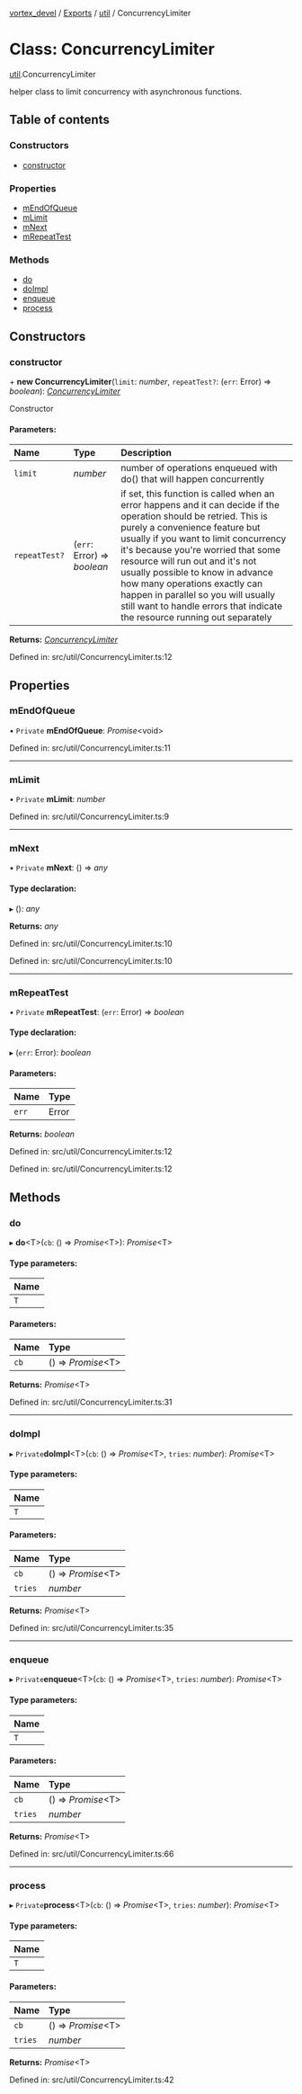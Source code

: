 [vortex_devel](../README.md) / [Exports](../modules.md) / [util](../modules/util.md) / ConcurrencyLimiter

# Class: ConcurrencyLimiter

[util](../modules/util.md).ConcurrencyLimiter

helper class to limit concurrency with asynchronous functions.

## Table of contents

### Constructors

- [constructor](util.concurrencylimiter.md#constructor)

### Properties

- [mEndOfQueue](util.concurrencylimiter.md#mendofqueue)
- [mLimit](util.concurrencylimiter.md#mlimit)
- [mNext](util.concurrencylimiter.md#mnext)
- [mRepeatTest](util.concurrencylimiter.md#mrepeattest)

### Methods

- [do](util.concurrencylimiter.md#do)
- [doImpl](util.concurrencylimiter.md#doimpl)
- [enqueue](util.concurrencylimiter.md#enqueue)
- [process](util.concurrencylimiter.md#process)

## Constructors

### constructor

\+ **new ConcurrencyLimiter**(`limit`: *number*, `repeatTest?`: (`err`: Error) => *boolean*): [*ConcurrencyLimiter*](util.concurrencylimiter.md)

Constructor

#### Parameters:

Name | Type | Description |
:------ | :------ | :------ |
`limit` | *number* | number of operations enqueued with do() that will happen concurrently   |
`repeatTest?` | (`err`: Error) => *boolean* | if set, this function is called when an error happens and it can                   decide if the operation should be retried.                   This is purely a convenience feature but usually if you want to limit                   concurrency it's because you're worried that some resource will run out                   and it's not usually possible to know in advance how many operations                   exactly can happen in parallel so you will usually still want to                   handle errors that indicate the resource running out separately    |

**Returns:** [*ConcurrencyLimiter*](util.concurrencylimiter.md)

Defined in: src/util/ConcurrencyLimiter.ts:12

## Properties

### mEndOfQueue

• `Private` **mEndOfQueue**: *Promise*<void\>

Defined in: src/util/ConcurrencyLimiter.ts:11

___

### mLimit

• `Private` **mLimit**: *number*

Defined in: src/util/ConcurrencyLimiter.ts:9

___

### mNext

• `Private` **mNext**: () => *any*

#### Type declaration:

▸ (): *any*

**Returns:** *any*

Defined in: src/util/ConcurrencyLimiter.ts:10

Defined in: src/util/ConcurrencyLimiter.ts:10

___

### mRepeatTest

• `Private` **mRepeatTest**: (`err`: Error) => *boolean*

#### Type declaration:

▸ (`err`: Error): *boolean*

#### Parameters:

Name | Type |
:------ | :------ |
`err` | Error |

**Returns:** *boolean*

Defined in: src/util/ConcurrencyLimiter.ts:12

Defined in: src/util/ConcurrencyLimiter.ts:12

## Methods

### do

▸ **do**<T\>(`cb`: () => *Promise*<T\>): *Promise*<T\>

#### Type parameters:

Name |
:------ |
`T` |

#### Parameters:

Name | Type |
:------ | :------ |
`cb` | () => *Promise*<T\> |

**Returns:** *Promise*<T\>

Defined in: src/util/ConcurrencyLimiter.ts:31

___

### doImpl

▸ `Private`**doImpl**<T\>(`cb`: () => *Promise*<T\>, `tries`: *number*): *Promise*<T\>

#### Type parameters:

Name |
:------ |
`T` |

#### Parameters:

Name | Type |
:------ | :------ |
`cb` | () => *Promise*<T\> |
`tries` | *number* |

**Returns:** *Promise*<T\>

Defined in: src/util/ConcurrencyLimiter.ts:35

___

### enqueue

▸ `Private`**enqueue**<T\>(`cb`: () => *Promise*<T\>, `tries`: *number*): *Promise*<T\>

#### Type parameters:

Name |
:------ |
`T` |

#### Parameters:

Name | Type |
:------ | :------ |
`cb` | () => *Promise*<T\> |
`tries` | *number* |

**Returns:** *Promise*<T\>

Defined in: src/util/ConcurrencyLimiter.ts:66

___

### process

▸ `Private`**process**<T\>(`cb`: () => *Promise*<T\>, `tries`: *number*): *Promise*<T\>

#### Type parameters:

Name |
:------ |
`T` |

#### Parameters:

Name | Type |
:------ | :------ |
`cb` | () => *Promise*<T\> |
`tries` | *number* |

**Returns:** *Promise*<T\>

Defined in: src/util/ConcurrencyLimiter.ts:42
